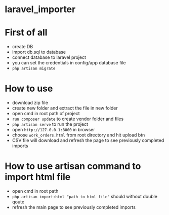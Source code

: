 # laravel_importer

# First of all
- create DB 
- import db.sql to database
- connect database to laravel project
- you can set the credentials in config/app database file
- `php artisan migrate`

# How to use 
- download zip file 
- create new folder and extract the file in new folder  
- open cmd in root path of project
- `run composer update` to create vendor folder and files 
- `php artisan serve` to run the project
- open `http://127.0.0.1:8000` in browser
- choose `work_orders.html` from root directory and hit upload btn
- CSV file will download and refresh the page to see previously completed imports


# How to use artisan command to import html file
- open cmd in root path 
- `php artisan import:html "path to html file"` should without double qoute
- refresh the main page to see previously completed imports


